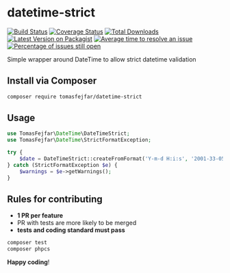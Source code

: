 # datetime-strict
 
[![Build Status][ico-travis]][link-travis]
[![Coverage Status][ico-coveralls]][link-coveralls]
[![Total Downloads][ico-downloads]][link-downloads]
[![Latest Version on Packagist][ico-version]][link-packagist]
[![Average time to resolve an issue](http://isitmaintained.com/badge/resolution/tomasfejfar/datetime-strict.svg)](http://isitmaintained.com/project/tomasfejfar/datetime-strict "Average time to resolve an issue")
[![Percentage of issues still open](http://isitmaintained.com/badge/open/tomasfejfar/datetime-strict.svg)](http://isitmaintained.com/project/tomasfejfar/datetime-strict "Percentage of issues still open")

Simple wrapper around DateTime to allow strict datetime validation

## Install via Composer

``` bash
composer require tomasfejfar/datetime-strict
```

## Usage

``` php
use TomasFejfar\DateTime\DateTimeStrict;
use TomasFejfar\DateTime\StrictFormatException;

try {
    $date = DateTimeStrict::createFromFormat('Y-m-d H:i:s', '2001-33-05 13:35:08');
} catch (StrictFormatException $e) {
    $warnings = $e->getWarnings();
}
```

## Rules for contributing

- **1 PR per feature**
- PR with tests are more likely to be merged 
- **tests and coding standard must pass**

```bash
composer test
composer phpcs
```

**Happy coding**!

[ico-version]: https://img.shields.io/packagist/v/tomasfejfar/datetime-strict.svg?style=flat-square
[ico-travis]: https://img.shields.io/travis/tomasfejfar/datetime-strict/master.svg?style=flat-square
[ico-coveralls]: https://coveralls.io/repos/github/tomasfejfar/datetime-strict/badge.svg?branch=master
[ico-downloads]: https://img.shields.io/packagist/dt/tomasfejfar/datetime-strict.svg?style=flat-square

[link-packagist]: https://packagist.org/packages/tomasfejfar/datetime-strict
[link-travis]: https://travis-ci.org/tomasfejfar/datetime-strict
[link-coveralls]: https://coveralls.io/github/tomasfejfar/datetime-strict?branch=master
[link-downloads]: https://packagist.org/packages/tomasfejfar/datetime-strict
